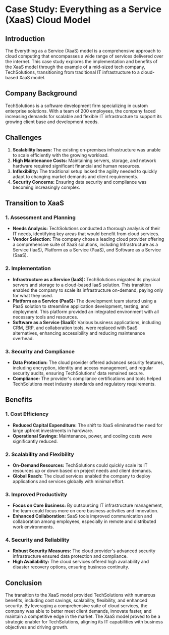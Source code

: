 
# Case Study: Everything as a Service (XaaS) Cloud Model

## Introduction
The Everything as a Service (XaaS) model is a comprehensive approach to cloud computing that encompasses a wide range of services delivered over the internet. This case study explores the implementation and benefits of the XaaS model through the example of a mid-sized tech company, TechSolutions, transitioning from traditional IT infrastructure to a cloud-based XaaS model.

## Company Background
TechSolutions is a software development firm specializing in custom enterprise solutions. With a team of 200 employees, the company faced increasing demands for scalable and flexible IT infrastructure to support its growing client base and development needs.

## Challenges
1. **Scalability Issues:** The existing on-premises infrastructure was unable to scale efficiently with the growing workload.
2. **High Maintenance Costs:** Maintaining servers, storage, and network hardware required significant financial and human resources.
3. **Inflexibility:** The traditional setup lacked the agility needed to quickly adapt to changing market demands and client requirements.
4. **Security Concerns:** Ensuring data security and compliance was becoming increasingly complex.

## Transition to XaaS

### 1. Assessment and Planning
- **Needs Analysis:** TechSolutions conducted a thorough analysis of their IT needs, identifying key areas that would benefit from cloud services.
- **Vendor Selection:** The company chose a leading cloud provider offering a comprehensive suite of XaaS solutions, including Infrastructure as a Service (IaaS), Platform as a Service (PaaS), and Software as a Service (SaaS).

### 2. Implementation
- **Infrastructure as a Service (IaaS):** TechSolutions migrated its physical servers and storage to a cloud-based IaaS solution. This transition enabled the company to scale its infrastructure on-demand, paying only for what they used.
- **Platform as a Service (PaaS):** The development team started using a PaaS solution to streamline application development, testing, and deployment. This platform provided an integrated environment with all necessary tools and resources.
- **Software as a Service (SaaS):** Various business applications, including CRM, ERP, and collaboration tools, were replaced with SaaS alternatives, enhancing accessibility and reducing maintenance overhead.

### 3. Security and Compliance
- **Data Protection:** The cloud provider offered advanced security features, including encryption, identity and access management, and regular security audits, ensuring TechSolutions' data remained secure.
- **Compliance:** The provider's compliance certifications and tools helped TechSolutions meet industry standards and regulatory requirements.

## Benefits

### 1. Cost Efficiency
- **Reduced Capital Expenditure:** The shift to XaaS eliminated the need for large upfront investments in hardware.
- **Operational Savings:** Maintenance, power, and cooling costs were significantly reduced.

### 2. Scalability and Flexibility
- **On-Demand Resources:** TechSolutions could quickly scale its IT resources up or down based on project needs and client demands.
- **Global Reach:** The cloud services enabled the company to deploy applications and services globally with minimal effort.

### 3. Improved Productivity
- **Focus on Core Business:** By outsourcing IT infrastructure management, the team could focus more on core business activities and innovation.
- **Enhanced Collaboration:** SaaS tools improved communication and collaboration among employees, especially in remote and distributed work environments.

### 4. Security and Reliability
- **Robust Security Measures:** The cloud provider's advanced security infrastructure ensured data protection and compliance.
- **High Availability:** The cloud services offered high availability and disaster recovery options, ensuring business continuity.

## Conclusion
The transition to the XaaS model provided TechSolutions with numerous benefits, including cost savings, scalability, flexibility, and enhanced security. By leveraging a comprehensive suite of cloud services, the company was able to better meet client demands, innovate faster, and maintain a competitive edge in the market. The XaaS model proved to be a strategic enabler for TechSolutions, aligning its IT capabilities with business objectives and driving growth.
